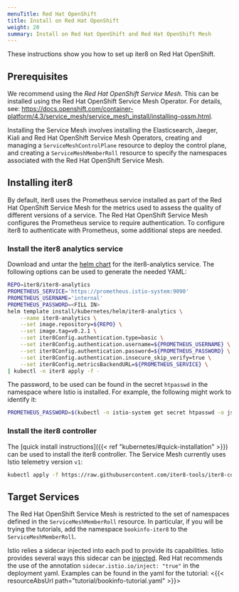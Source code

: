 ```yaml
---
menuTitle: Red Hat OpenShift
title: Install on Red Hat OpenShift
weight: 20
summary: Install on Red Hat OpenShift and Red Hat OpenShift Mesh
---
```


These instructions show you how to set up iter8 on Red Hat OpenShift.

## Prerequisites

We recommend using the _Red Hat OpenShift Service Mesh_. This can be installed using the Red Hat OpenShift Service Mesh Operator. For details, see: <https://docs.openshift.com/container-platform/4.3/service_mesh/service_mesh_install/installing-ossm.html>.

Installing the Service Mesh involves installing the Elasticsearch, Jaeger, Kiali and Red Hat OpenShift Service Mesh Operators, creating and managing a `ServiceMeshControlPlane` resource to deploy the control plane, and creating a `ServiceMeshMemberRoll` resource to specify the namespaces associated with the Red Hat OpenShift Service Mesh.

## Installing iter8

By default, iter8 uses the Prometheus service installed as part of the Red Hat OpenShift Service Mesh for the metrics used to assess the quality of different versions of a service. The Red Hat OpenShift Service Mesh configures the Prometheus service to require authentication. To configure iter8 to authenticate with Prometheus, some additional steps are needed.

### Install the iter8 analytics service

Download and untar the [helm chart](https://github.com/iter8-tools/iter8-analytics/releases/download/v1.0.0-preview/iter8-analytics.tgz) for the iter8-analytics service. The following options can be used to generate the needed YAML:

```bash
REPO=iter8/iter8-analytics
PROMETHEUS_SERVICE='https://prometheus.istio-system:9090'
PROMETHEUS_USERNAME='internal'
PROMETHEUS_PASSWORD=<FILL IN>
helm template install/kubernetes/helm/iter8-analytics \
    --name iter8-analytics \
    --set image.repository=${REPO} \
    --set image.tag=v0.2.1 \
    --set iter8Config.authentication.type=basic \
    --set iter8Config.authentication.username=${PROMETHEUS_USERNAME} \
    --set iter8Config.authentication.password=${PROMETHEUS_PASSWORD} \
    --set iter8Config.authentication.insecure_skip_verify=true \
    --set iter8Config.metricsBackendURL=${PROMETHEUS_SERVICE} \
| kubectl -n iter8 apply -f -
```

The password, to be used can be found in the secret `htpasswd` in the namespace where Istio is installed. For example, the following might work to identify it:

```bash
PROMETHEUS_PASSWORD=$(kubectl -n istio-system get secret htpasswd -o jsonpath='{.data.rawPassword}' | base64 --decode)
```

### Install the iter8 controller

The [quick install instructions]({{< ref "kubernetes/#quick-installation" >}}) can be used to install the iter8 controller. The Service Mesh currently uses Istio telemetry version `v1`:

```bash
kubectl apply -f https://raw.githubusercontent.com/iter8-tools/iter8-controller/v1.0.0-preview/install/iter8-controller.yaml
```

## Target Services

The Red Hat OpenShift Service Mesh is restricted to the set of namespaces defined in the `ServiceMeshMemberRoll` resource. In particular, if you will be trying the tutorials, add the namespace `bookinfo-iter8` to the `ServiceMeshMemberRoll`.

Istio relies a sidecar injected into each pod to provide its capabilities. Istio provides several ways this sidecar can be [injected](https://istio.io/docs/setup/additional-setup/sidecar-injection/). Red Hat recommends the use of the annotation `sidecar.istio.io/inject: "true"` in the deployment yaml. Examples can be found in the yaml for the tutorial: <{{< resourceAbsUrl path="tutorial/bookinfo-tutorial.yaml" >}}>
